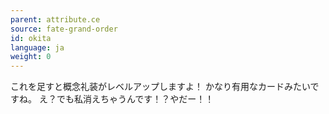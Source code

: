 ```yaml
---
parent: attribute.ce
source: fate-grand-order
id: okita
language: ja
weight: 0
---
```


これを足すと概念礼装がレベルアップしますよ！
かなり有用なカードみたいですね。
え？でも私消えちゃうんです！？やだー！！
